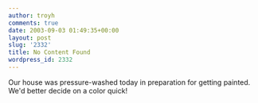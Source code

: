 ```yaml
---
author: troyh
comments: true
date: 2003-09-03 01:49:35+00:00
layout: post
slug: '2332'
title: No Content Found
wordpress_id: 2332
---
```


Our  house was pressure-washed today in preparation for getting painted. We'd better decide on a color quick!

